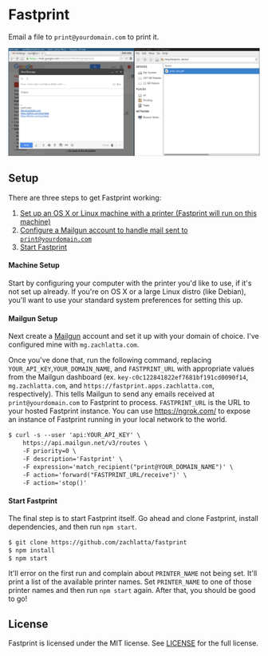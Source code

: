 # Fastprint

Email a file to `print@yourdomain.com` to print it.

![](demo.gif)

## Setup

There are three steps to get Fastprint working:

1. [Set up an OS X or Linux machine with a printer (Fastprint will run on this
   machine)](#machine-setup)
2. [Configure a Mailgun account to handle mail sent to
   `print@yourdomain.com`](#mailgun-setup)
3. [Start Fastprint](#start-fastprint)

#### Machine Setup

Start by configuring your computer with the printer you'd like to use, if it's
not set up already. If you're on OS X or a large Linux distro (like Debian),
you'll want to use your standard system preferences for setting this up.

#### Mailgun Setup

Next create a [Mailgun](https://mailgun.com) account and set it up with your
domain of choice. I've configured mine with `mg.zachlatta.com`.

Once you've done that, run the following command, replacing
`YOUR_API_KEY`,`YOUR_DOMAIN_NAME`, and `FASTPRINT_URL` with appropriate values
from the Mailgun dashboard (ex. `key-c0c122841822ef7681bf191cd0090f14`,
`mg.zachlatta.com`, and `https://fastprint.apps.zachlatta.com`, respectively).
This tells Mailgun to send any emails received at `print@yourdomain.com` to
Fastprint to process. `FASTPRINT_URL` is the URL to your hosted Fastprint
instance. You can use https://ngrok.com/ to expose an instance of Fastprint
running in your local network to the world.

    $ curl -s --user 'api:YOUR_API_KEY' \
        https://api.mailgun.net/v3/routes \
        -F priority=0 \
        -F description='Fastprint' \
        -F expression='match_recipient("print@YOUR_DOMAIN_NAME")' \
        -F action='forward("FASTPRINT_URL/receive")' \
        -F action='stop()'

#### Start Fastprint

The final step is to start Fastprint itself. Go ahead and clone Fastprint,
install dependencies, and then run `npm start`.

    $ git clone https://github.com/zachlatta/fastprint
    $ npm install
    $ npm start

It'll error on the first run and complain about `PRINTER_NAME` not being set.
It'll print a list of the available printer names. Set `PRINTER_NAME` to one of
those printer names and then run `npm start` again. After that, you should be
good to go!

## License

Fastprint is licensed under the MIT license. See [LICENSE](LICENSE) for the full
license.
